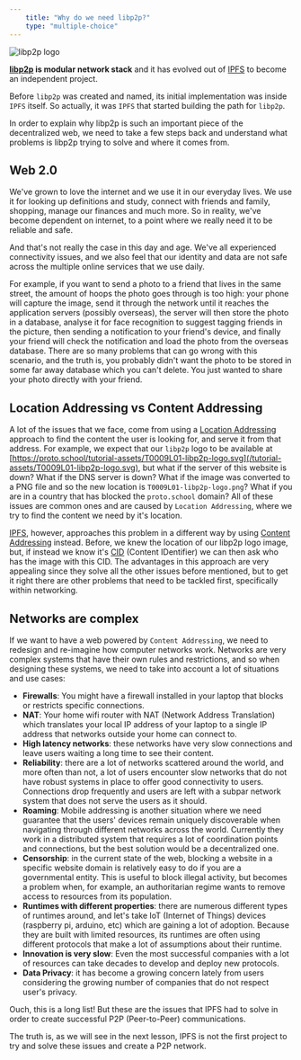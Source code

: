 ```yaml
---
    title: "Why do we need libp2p?"
    type: "multiple-choice"
---
```


<div class="flex justify-center mt4 mb4">
    <img class="w-34-ns w-75" src="/tutorial-assets/T0009L01-libp2p-logo.svg" alt="libp2p logo" />
</div>

**[libp2p](https://libp2p.io) is modular network stack** and it has evolved out of [IPFS](https://ipfs.io) to become an independent project.

Before `libp2p` was created and named, its initial implementation was inside `IPFS` itself. So actually, it was `IPFS` that started building the path for `libp2p`.

In order to explain why libp2p is such an important piece of the decentralized web, we need to take a few steps back and understand what problems is libp2p trying to solve and where it comes from.

## Web 2.0

We've grown to love the internet and we use it in our everyday lives.
We use it for looking up definitions and study, connect with friends and family, shopping, manage our finances and much more.
So in reality, we've become dependent on internet, to a point where we really need it to be reliable and safe.

And that's not really the case in this day and age. We've all experienced connectivity issues, and we also feel that our identity and data are not safe across the multiple online services that we use daily.

For example, if you want to send a photo to a friend that lives in the same street, the amount of hoops the photo goes through is too high: your phone will capture the image, send it through the network until it reaches the application servers (possibly overseas), the server will then store the photo in a database, analyse it for face recognition to suggest tagging friends in the picture, then sending a notification to your friend's device, and finally your friend will check the notification and load the photo from the overseas database.
There are so many problems that can go wrong with this scenario, and the truth is, you probably didn't want the photo to be stored in some far away database which you can't delete. You just wanted to share your photo directly with your friend.

## Location Addressing vs Content Addressing

A lot of the issues that we face, come from using a [Location Addressing](/data-structures/02) approach to find the content the user is looking for, and serve it from that address. For example, we expect that our `libp2p` logo to be available at [https://proto.school/tutorial-assets/T0009L01-libp2p-logo.svg](/tutorial-assets/T0009L01-libp2p-logo.svg), but what if the server of this website is down? What if the DNS server is down? What if the image was converted to a PNG file and so the new location is `T0009L01-libp2p-logo.png`? What if you are in a country that has blocked the `proto.school` domain?
All of these issues are common ones and are caused by `Location Addressing`, where we try to find the content we need by it's location.

[IPFS](https://ipfs.io), however, approaches this problem in a different way by using [Content Addressing](/data-structures/03) instead.
Before, we knew the location of our libp2p logo image, but, if instead we know it's [CID](/anatomy-of-a-cid) (Content IDentifier) we can then ask who has the image with this CID.
The advantages in this approach are very appealing since they solve all the other issues before mentioned, but to get it right there are other problems that need to be tackled first, specifically within networking.


## Networks are complex

If we want to have a web powered by `Content Addressing`, we need to redesign and re-imagine how computer networks work.
Networks are very complex systems that have their own rules and restrictions, and so when designing these systems, we need to take into account a lot of situations and use cases:

- **Firewalls**: You might have a firewall installed in your laptop that blocks or restricts specific connections.
- **NAT**: Your home wifi router with NAT (Network Address Translation) which translates your local IP address of your laptop to a single IP address that networks outside your home can connect to.
- **High latency networks**: these networks have very slow connections and leave users waiting a long time to see their content.
- **Reliability**: there are a lot of networks scattered around the world, and more often than not, a lot of users encounter slow networks that do not have robust systems in place to offer good connectivity to users. Connections drop frequently and users are left with a subpar network system that does not serve the users as it should.
- **Roaming**: Mobile addressing is another situation where we need guarantee that the users' devices remain uniquely discoverable when navigating through different networks across the world. Currently they work in a distributed system that requires a lot of coordination points and connections, but the best solution would be a decentralized one.
- **Censorship**: in the current state of the web, blocking a website in a specific website domain is relatively easy to do if you are a governmental entity. This is useful to block illegal activity, but becomes a problem when, for example, an authoritarian regime wants to remove access to resources from its population.
- **Runtimes with different properties**: there are numerous different types of runtimes around, and let's take IoT (Internet of Things) devices (raspberry pi, arduino, etc) which are gaining a lot of adoption. Because they are built with limited resources, its runtimes are often using different protocols that make a lot of assumptions about their runtime.
- **Innovation is very slow**: Even the most successful companies with a lot of resources can take decades to develop and deploy new protocols.
- **Data Privacy**: it has become a growing concern lately from users considering the growing number of companies that do not respect user's privacy.

Ouch, this is a long list!
But these are the issues that IPFS had to solve in order to create successful P2P (Peer-to-Peer) communications.

The truth is, as we will see in the next lesson, IPFS is not the first project to try and solve these issues and create a P2P network.
